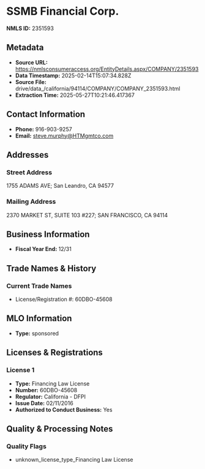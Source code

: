 # SSMB Financial Corp.

**NMLS ID:** 2351593

## Metadata
- **Source URL:** https://nmlsconsumeraccess.org/EntityDetails.aspx/COMPANY/2351593
- **Data Timestamp:** 2025-02-14T15:07:34.828Z
- **Source File:** drive/data_/california/94114/COMPANY/COMPANY_2351593.html
- **Extraction Time:** 2025-05-27T10:21:46.417367

## Contact Information
- **Phone:** 916-903-9257
- **Email:** steve.murphy@HTMgmtco.com

## Addresses
### Street Address
1755 ADAMS AVE; San Leandro, CA 94577

### Mailing Address
2370 MARKET ST, SUITE 103 #227; SAN FRANCISCO, CA 94114

## Business Information
- **Fiscal Year End:** 12/31

## Trade Names & History
### Current Trade Names
- License/Registration #: 60DBO-45608

## MLO Information
- **Type:** sponsored

## Licenses & Registrations

### License 1
- **Type:** Financing Law License
- **Number:** 60DBO-45608
- **Regulator:** California - DFPI
- **Issue Date:** 02/11/2016
- **Authorized to Conduct Business:** Yes

## Quality & Processing Notes
### Quality Flags
- unknown_license_type_Financing Law License

